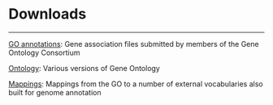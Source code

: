 # Downloads
---

[GO annotations](http://geneontology.org/page/download-annotations): Gene association files submitted by members of the Gene Ontology Consortium

[Ontology](http://geneontology.org/page/download-ontology): Various versions of Gene Ontology

[Mappings](http://geneontology.org/page/download-mappings): Mappings from the GO to a number of external vocabularies also built for genome annotation
